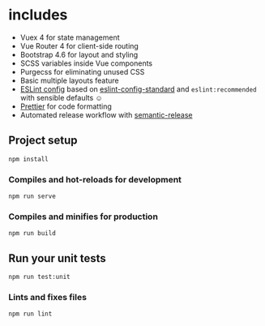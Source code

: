 # includes
- Vuex 4 for state management
- Vue Router 4 for client-side routing
- Bootstrap 4.6 for layout and styling
- SCSS variables inside Vue components
- Purgecss for eliminating unused CSS
- Basic multiple layouts feature
- [ESLint config](https://github.com/kouts/eslint-config-kouts) based on 
[eslint-config-standard](https://github.com/standard/eslint-config-standard) 
and `eslint:recommended` with sensible defaults :relaxed:
- [Prettier](https://prettier.io/) for code formatting
- Automated release workflow with [semantic-release](https://github.com/semantic-release/semantic-release)

## Project setup
```
npm install
```

### Compiles and hot-reloads for development
```
npm run serve
```

### Compiles and minifies for production
```
npm run build
```

## Run your unit tests
```
npm run test:unit
```

### Lints and fixes files
```
npm run lint
```
